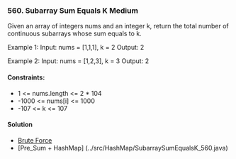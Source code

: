 ### 560. Subarray Sum Equals K **Medium**

Given an array of integers nums and an integer k, return the total number of continuous subarrays whose sum equals to k.

Example 1:
Input: nums = [1,1,1], k = 2
Output: 2

Example 2:
Input: nums = [1,2,3], k = 3
Output: 2
 

#### Constraints:

* 1 <= nums.length <= 2 * 104
* -1000 <= nums[i] <= 1000
* -107 <= k <= 107

#### Solution
* [Brute Force](../src/HashMap/SubarraySumEqualsK_560.java )
* [Pre_Sum + HashMap] (../src/HashMap/SubarraySumEqualsK_560.java)